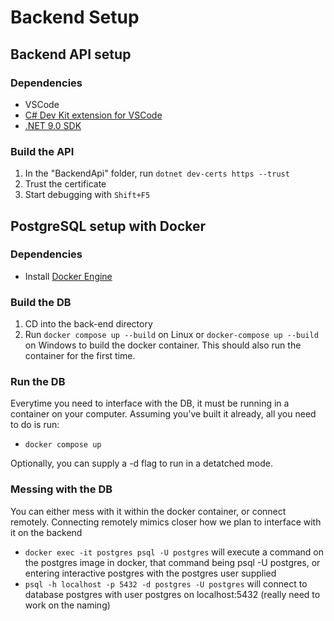 # Backend Setup
## Backend API setup
### Dependencies
- VSCode
- [C# Dev Kit extension for VSCode](https://marketplace.visualstudio.com/items?itemName=ms-dotnettools.csdevkit)
- [.NET 9.0 SDK](https://dotnet.microsoft.com/download/dotnet/9.0)
### Build the API
1. In the "BackendApi" folder, run ```dotnet dev-certs https --trust```
2. Trust the certificate
3. Start debugging with ```Shift+F5```
## PostgreSQL setup with Docker
### Dependencies
- Install [Docker Engine](https://docs.docker.com/engine/install/)
### Build the DB
1. CD into the back-end directory
2. Run ```docker compose up --build``` on Linux or ```docker-compose up --build``` on Windows to build the docker container. This should also run the container for the first time.
### Run the DB
Everytime you need to interface with the DB, it must be running in a container on your computer. Assuming you've built it already, all you need to do is run:
- ```docker compose up```

Optionally, you can supply a -d flag to run in a detatched mode.
### Messing with the DB
You can either mess with it within the docker container, or connect remotely. Connecting remotely mimics closer how we plan to interface with it on the backend
- ```docker exec -it postgres psql -U postgres``` will execute a command on the postgres image in docker, that command being psql -U postgres, or entering interactive postgres with the postgres user supplied
- ```psql -h localhost -p 5432 -d postgres -U postgres``` will connect to database postgres with user postgres on localhost:5432 (really need to work on the naming)